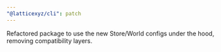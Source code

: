 ```yaml
---
"@latticexyz/cli": patch
---
```


Refactored package to use the new Store/World configs under the hood, removing compatibility layers.
